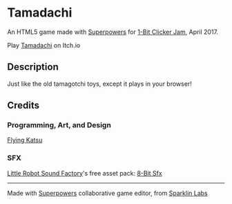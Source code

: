 # Tamadachi
An HTML5 game made with [Superpowers](http://superpowers-html5.com/index.en.html) for [1-Bit Clicker Jam](https://itch.io/jam/1-bit-clicker-jam), April 2017.

Play [Tamadachi](https://flyingkatsu.itch.io/tamadachi) on Itch.io

## Description

Just like the old tamagotchi toys, except it plays in your browser!

## Credits

### Programming, Art, and Design
[Flying Katsu](https://flyingkatsu.itch.io/)

### SFX
[Little Robot Sound Factory](https://www.assetstore.unity3d.com/en/#!/search/page=1/sortby=popularity/query=publisher:5673)'s free asset pack: [8-Bit Sfx](https://www.assetstore.unity3d.com/en/#!/content/32831)


---
Made with [Superpowers](http://superpowers-html5.com/) collaborative game editor, from [Sparklin Labs](https://sparklinlabs.itch.io/)
